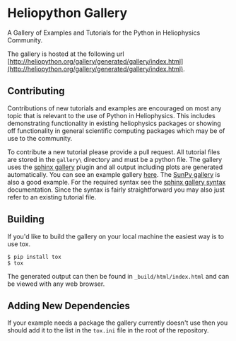 # Heliopython Gallery
A Gallery of Examples and Tutorials for the Python in Heliophysics Community.

The gallery is hosted at the following url [http://heliopython.org/gallery/generated/gallery/index.html](http://heliopython.org/gallery/generated/gallery/index.html).

Contributing
------------
Contributions of new tutorials and examples are encouraged on most any topic
that is relevant to the use of Python in Heliophysics. This includes demonstrating
functionality in existing heliophysics packages or showing off functionality
in general scientific computing packages which may be of use to the community.

To contribute a new tutorial please provide a pull request. All tutorial files
are stored in the `gallery\` directory and must be a python file. The gallery
uses the [sphinx gallery](https://sphinx-gallery.readthedocs.io/en/latest/)
plugin and all output including plots are generated automatically. You can see
an example gallery [here](https://sphinx-gallery.readthedocs.io/en/latest/auto_examples/index.html).
The [SunPy gallery](http://docs.sunpy.org/en/stable/generated/gallery/index.html) is also a good example.
For the required syntax see the
[sphinx gallery syntax](https://sphinx-gallery.readthedocs.io/en/latest/syntax.html)
documentation. Since the syntax is fairly straightforward you may also just
refer to an existing tutorial file.

Building
--------
If you'd like to build the gallery on your local machine the easiest way is to use tox.

    $ pip install tox
    $ tox

The generated output can then be found in `_build/html/index.html` and can
be viewed with any web browser.


Adding New Dependencies
-------------------------

If your example needs a package the gallery currently doesn't use then you
should add it to the list in the `tox.ini` file in the root of the repository.
